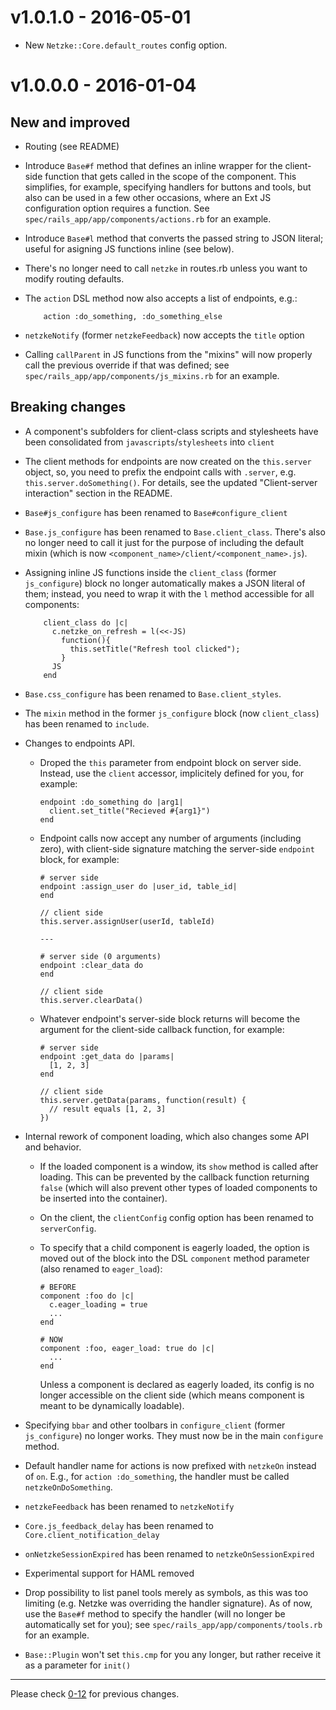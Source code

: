 # v1.0.1.0 - 2016-05-01

*   New `Netzke::Core.default_routes` config option.

# v1.0.0.0 - 2016-01-04

## New and improved

*   Routing (see README)

*   Introduce `Base#f` method that defines an inline wrapper for the client-side function that gets called in the scope of the component. This simplifies, for example, specifying handlers for buttons and tools, but also can be used in a few other occasions, where an Ext JS configuration option requires a function. See `spec/rails_app/app/components/actions.rb` for an example.

*   Introduce `Base#l` method that converts the passed string to JSON literal; useful for asigning JS functions inline
    (see below).

*   There's no longer need to call `netzke` in routes.rb unless you want to modify routing defaults.

*   The `action` DSL method now also accepts a list of endpoints, e.g.:

            action :do_something, :do_something_else

*   `netzkeNotify` (former `netzkeFeedback`) now accepts the `title` option

*   Calling `callParent` in JS functions from the "mixins" will now properly call the previous override if that was defined; see `spec/rails_app/app/components/js_mixins.rb` for an example.

## Breaking changes

*   A component's subfolders for client-class scripts and stylesheets have been consolidated from `javascripts`/`stylesheets` into `client`

*   The client methods for endpoints are now created on the `this.server` object, so, you need to prefix the endpoint calls with `.server`, e.g. `this.server.doSomething()`. For details, see the updated "Client-server interaction" section in the README.

*   `Base#js_configure` has been renamed to `Base#configure_client`

*   `Base.js_configure` has been renamed to `Base.client_class`. There's also no longer need to call it just for the purpose of including the default mixin (which is now `<component_name>/client/<component_name>.js`).

*   Assigning inline JS functions inside the `client_class` (former `js_configure`) block no longer automatically makes a JSON literal
    of them; instead, you need to wrap it with the `l` method accessible for all components:

            client_class do |c|
              c.netzke_on_refresh = l(<<-JS)
                function(){
                  this.setTitle("Refresh tool clicked");
                }
              JS
            end

*   `Base.css_configure` has been renamed to `Base.client_styles`.

*   The `mixin` method in the former `js_configure` block (now `client_class`) has been renamed to `include`.

*   Changes to endpoints API.

    *   Droped the `this` parameter from endpoint block on server side. Instead, use the `client` accessor, implicitely defined for you, for example:

            endpoint :do_something do |arg1|
              client.set_title("Recieved #{arg1}")
            end

    *   Endpoint calls now accept any number of arguments (including zero), with client-side signature matching the server-side `endpoint` block, for example:

            # server side
            endpoint :assign_user do |user_id, table_id|
            end

            // client side
            this.server.assignUser(userId, tableId)

            ---

            # server side (0 arguments)
            endpoint :clear_data do
            end

            // client side
            this.server.clearData()

    *   Whatever endpoint's server-side block returns will become the argument for the client-side callback function, for example:

            # server side
            endpoint :get_data do |params|
              [1, 2, 3]
            end

            // client side
            this.server.getData(params, function(result) {
              // result equals [1, 2, 3]
            })

*   Internal rework of component loading, which also changes some API and behavior.

    *   If the loaded component is a window, its `show` method is called after loading. This can be prevented by the callback function returning `false` (which will also prevent other types of loaded components to be inserted into the container).

    *   On the client, the `clientConfig` config option has been renamed to `serverConfig`.

    *   To specify that a child component is eagerly loaded, the option is moved out of the block into the DSL `component` method parameter (also renamed to `eager_load`):

            # BEFORE
            component :foo do |c|
              c.eager_loading = true
              ...
            end

            # NOW
            component :foo, eager_load: true do |c|
              ...
            end

        Unless a component is declared as eagerly loaded, its config is no longer accessible on the client side (which means component is meant to be dynamically loadable).

*   Specifying `bbar` and other toolbars in `configure_client` (former `js_configure`) no longer works. They must now be in the main `configure` method.

*   Default handler name for actions is now prefixed with `netzkeOn` instead of `on`. E.g., for `action :do_something`, the handler
    must be called `netzkeOnDoSomething`.

*   `netzkeFeedback` has been renamed to `netzkeNotify`

*   `Core.js_feedback_delay` has been renamed to `Core.client_notification_delay`

*   `onNetzkeSessionExpired` has been renamed to `netzkeOnSessionExpired`

*   Experimental support for HAML removed

*   Drop possibility to list panel tools merely as symbols, as this was too limiting (e.g. Netzke was overriding the handler signature). As of now, use the `Base#f` method to specify the handler (will no longer be automatically set for you); see `spec/rails_app/app/components/tools.rb` for an example.

*   `Base::Plugin` won't set `this.cmp` for you any longer, but rather receive it as a parameter for `init()`

---
Please check [0-12](https://github.com/netzke/netzke-core/blob/0-12/CHANGELOG.md) for previous changes.
